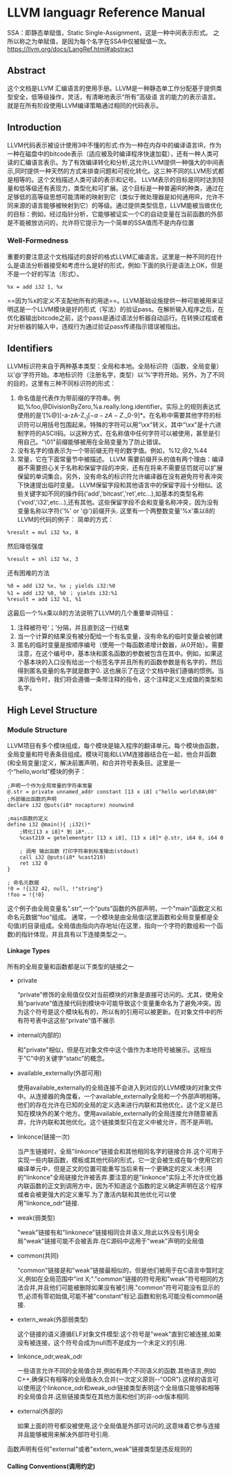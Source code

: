 # LLVM languagr Reference Manual
SSA：即静态单赋值，Static Single-Assignment，这是一种中间表示形式。 之所以称之为单赋值，是因为每个名字在SSA中仅被赋值一次。
https://llvm.org/docs/LangRef.html#abstract
## Abstract
这个文档是LLVM 汇编语言的使用手册。LLVM是一种静态单工作分配基于提供类型安全，低等级操作，灵活，有清晰地表示“所有”高级语
言的能力的表示语言。就是在所有阶段使用LLVM编译策略通过相同的代码表示。
## Introduction
LLVM代码表示被设计使用3中不懂的形式:作为一种在内存中的编译语言IR，作为一种在磁盘中的bitcode表示（适应被及时编译程序快速加载），还有一种人类可读的汇编语言表示。为了有效编译转化和分析,这允许LLVM提供一种强大的中间表示,同时提供一种天然的方式来排查问题和可视化转化。这三种不同的LLVM形式都是相等的。这个文档描述人类可读的表示和记号。
LLVM表示的目标是同时达到轻量和低等级还有表现力，类型化和可扩展。这个目标是一种普遍IR的种类，通过在足够低的高等级思想可能清晰的映射到它（类似于微处理器是如何通用IR，允许不同来源的语言能够被映射到它）的等级。通过提供类型信息，LLVM能被当做优化的目标：例如，经过指针分析，它能够被证实一个C的自动变量在当前函数的外部是不能被放访问的，允许将它提示为一个简单的SSA值而不是内存位置

### Well-Formedness
重要的要注意这个文档描述的良好的格式LLVM汇编语言。这里是一种不同的在什么是语法分析器接受和考虑什么是好的形式，例如:下面的执行是语法上OK，但是不是一个好的写法（形式）。
```
%x = add i32 1, %x
```
==因为%x的定义不支配他所有的用途==。LLVM基础设施提供一种可能被用来证明这是一个LLVM模块是好的形式（写法）的验证pass。在解析输入程序之后，在优化器输出bitcode之前，这个pass是通过语法分析器自动运行。在转换过程或者对分析器的输入中，违规行为通过验证pass传递指示错误被指出。

## Identifiers
LLVM标识符来自于两种基本类型：全局和本地。全局标识符（函数，全局变量）以'@'字符开始。本地标识符（注册名字，类型）以‘%’字符开始。另外，为了不同的目的，这里有三种不同标识符的形式：

1. 命名值是代表作为带前缀的字符串。例如,%foo,@DivisionByZero,%a.really.long.identifier。实际上的规则表达式使用的是‘[%@][-a-zA-Z$,_][-a-zA-Z$._0-9]*。在名称中需要其他字符的标识符可以用括号包围起来。特殊的字符可以用"\xx"转义，其中"\xx"是十六进制字符的ASCII码。以这种方式，在名称值中任何字符可以被使用，甚至是引用自己。"\01"前缀能够被用在全局变量为了防止错误。
2. 没有名字的值表示为一个带前缀无符号的数字值。例如，%12,@2,%44
3. 常量，它在下面常量节中被描述。
LLVM 需要前缀开头的值有两个理由：编译器不需要担心关于名称和保留字段的冲突，还有在将来不需要惩罚就可以扩展保留的单词集合。另外，没有命名的标识符允许编译器在没有避免符号表冲突下快速提出临时变量。
LLVM保留字段和其他语言中的保留字段十分相似。这些关键字如不同的操作码('add','bitcast','ret',etc...),如基本的类型名称('void','i32',etc...),还有其他。这些保留字段不会和变量名称冲突，因为没有变量名称以字符('%' or '@')前缀开头.
这里有一个两整数变量'%x'乘以8的LLVM的代码的例子：
简单的方式：
```
%result = mul i32 %x, 8
```
然后降低强度
```
%result = shl i32 %x, 3
```
还有困难的方法
```
%0 = add i32 %x, %x ; yields i32:%0
%1 = add i32 %0, %0 ； yields i32:%1
%result = add i32 %1, %1
```
这最后一个%x乘以8的方法说明了LLVM的几个重要单词特征：
1. 注释被符号‘；’分隔，并且直到这一行结束
2. 当一个计算的结果没有被分配给一个有名变量，没有命名的临时变量会被创建
3. 匿名的临时变量是按顺序编号（使用一个每函数递增计数器，从0开始）。需要注意，在这个编号中，基本块和匿名函数的参数被包含在其中。例如，如果这个基本块的入口没有给出一个标签名字并且所有的函数参数是有名字的，然后得到匿名变量的名字就是数字0.
这也展示了在这个文档中我们遵循的惯例。当演示指令时，我们将会遵循一条带注释的指令，这个注释定义生成值的类型和名字。
## High Level Structure
### Module Structure
LLVM项目有多个模块组成，每个模块是输入程序的翻译单元。每个模块由函数，全局变量和符号表条目组成。模块可能和LLVM连接器结合在一起，他合并函数(和全局变量)定义，解决前置声明，和合并符号表条目。这里是一个“hello,world”模块的例子：
```
;声明一个作为全局常量的字符串常量
@.str = private unnamed_addr constant [13 x i8] c"hello world\0A\00"
;外部输出函数的声明
declare i32 @puts(i8* nocapture) nounwind

;main函数的定义
define i32 @main(){ ;i32()*
    ;转化[13 x i8]* 到 i8*...
    %cast210 = getelementptr [13 x i8], [13 x i8]* @.str, i64 0, i64 0

    ; 调用 输出函数 打印字符串到标准输出(stdout)
    call i32 @puts(i8* %cast210)
    ret i32 0
}

; 命名元数据
!0 = !{i32 42, null, !"string"}
!foo = !{!0}
```
这个例子由全局变量名“.str”,一个“puts”函数的外部声明，一个"main"函数定义和命名元数据“foo”组成。
通常，一个模块是由全局值(这里函数和全局变量都是全句值)的目录组成。全局值由指向内存地址(在这里，指向一个字符的数组和一个函数)的指针体现，并且具有以下连接类型之一。
#### Linkage Types
所有的全局变量和函数都是以下类型的链接之一

- private

    “private”修饰的全局值仅仅对当前模块的对象是直接可访问的。尤其，使用全局“parivate”值连接代码到模块中可能导致这个变量重命名为了避免冲突。因为这个符号是这个模块私有的，所以有的引用可以被更新。在对象文件中的所有符号表中这这些“private”值不展示   

- internal(内部的)

    和"private"相似，但是在对象文件中这个值作为本地符号被展示。这相当于“C”中的关键字“static”的概念。

- available_externally(外部可用)

    使用available_externally的全局连接不会进入到对应的LLVM模块的对象文件中。从连接器的角度看，一个available_externally全局和一个外部声明相等。他们的存在允许在已知的全局的定义选来进行内联和其他优化，这个定义是已知在模块外的某个地方。使用available_externally的全局连接允许随意被丢弃，允许内联和其他优化。这个链接类型只在定义中被允许，而不是声明。
    
- linkonce(链接一次)

    当产生链接时，全局"linkonce"链接会和其他相同名字的链接合并.这个可用于实现一些内联函数，模板或其他代码的形式，它一定会被生成在每个使用它的编译单元中，但是正文的位置可能重写当后来有一个更确定的定义.未引用的"linkonce"全局链接允许被丢弃.要注意的是"linkonce"实际上不允许优化器内联函数的正文到调用方中，因为不知道这个函数的定义确定声明在这个程序或者会被更强大的定义重写.为了激活内联和其他优化可以使用"linkonce_odr"链接.

- weak(弱类型)

    "weak"链接有和"linkonece"链接相同合并语义,除此以外没有引用全局"weak"链接可能不会被丢弃.在C源码中这用于"weak"声明的全局值

- common(共同)
    
    "common"链接是和"weak"链接最相似的，但是他们被用于在C语言中暂时定义,例如在全局范围中"int X;"."common"链接的符号用和"weak"符号相同的方法合并,并且他们可能被删除如果没有被引用."common"符号可能没有显示的节,必须有零初始值,可能不被"constant"标记.函数和别名可能没有common链接.

- extern_weak(外部弱类型)

    这个链接的语义遵循ELF对象文件模型:这个符号是"weak"直到它被连接,如果没有被连接，这个符号会成为null而不是成为一个未定义的引用.

- linkonce_odr,weak_odr

    一些语言允许不同的全局值合并,例如有两个不同语义的函数.其他语言,例如C++,确保只有相等的全局值永久合并(一次定义原则--"ODR").这样的语言可以使用这个linkonce_odr和weak_odr链接类型表明这个全局值只能够和相等的全局值合并.这些链接类型在其他方面和他们的非-odr版本相同.

- external(外部的)

   如果上面的符号都没被使用,这个全局值是外部可访问的,这意味着它参与连接并且能够被用来解决外部符号引用.

函数声明有任何"external"或者"extern_weak"链接类型是违反规则的 

#### Calling Conventions(调用约定)